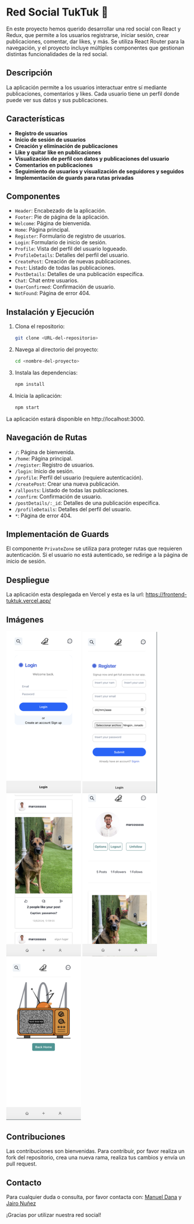 # Red Social TukTuk 📲

En este proyecto hemos querido desarrollar una red social con React y Redux, que permite a los usuarios registrarse, iniciar sesión, crear publicaciones, comentar, dar likes, y más. Se utiliza React Router para la navegación, y el proyecto incluye múltiples componentes que gestionan distintas funcionalidades de la red social.

## Descripción

La aplicación permite a los usuarios interactuar entre sí mediante publicaciones, comentarios y likes. Cada usuario tiene un perfil donde puede ver sus datos y sus publicaciones.

## Características

- **Registro de usuarios**
- **Inicio de sesión de usuarios**
- **Creación y eliminación de publicaciones**
- **Like y quitar like en publicaciones**
- **Visualización de perfil con datos y publicaciones del usuario**
- **Comentarios en publicaciones**
- **Seguimiento de usuarios y visualización de seguidores y seguidos**
- **Implementación de guards para rutas privadas**

## Componentes

- `Header`: Encabezado de la aplicación.
- `Footer`: Pie de página de la aplicación.
- `Welcome`: Página de bienvenida.
- `Home`: Página principal.
- `Register`: Formulario de registro de usuarios.
- `Login`: Formulario de inicio de sesión.
- `Profile`: Vista del perfil del usuario logueado.
- `ProfileDetails`: Detalles del perfil del usuario.
- `CreatePost`: Creación de nuevas publicaciones.
- `Post`: Listado de todas las publicaciones.
- `PostDetails`: Detalles de una publicación específica.
- `Chat`: Chat entre usuarios.
- `UserConfirmed`: Confirmación de usuario.
- `NotFound`: Página de error 404.

## Instalación y Ejecución

1. Clona el repositorio:
   ```bash
   git clone <URL-del-repositorio>
   ```

2. Navega al directorio del proyecto:
    ```bash
    cd <nombre-del-proyecto>
    ```

3. Instala las dependencias:
    ```bash
    npm install
    ```

4. Inicia la aplicación:
    ```bash
    npm start
    ```

La aplicación estará disponible en http://localhost:3000.

## Navegación de Rutas

- `/`: Página de bienvenida.
- `/home`: Página principal.
- `/register`: Registro de usuarios.
- `/login`: Inicio de sesión.
- `/profile`: Perfil del usuario (requiere autenticación).
- `/createPost`: Crear una nueva publicación.
- `/allposts`: Listado de todas las publicaciones.
- `/confirm`: Confirmación de usuario.
- `/postDetails/:_id`: Detalles de una publicación específica.
- `/profileDetails`: Detalles del perfil del usuario.
- `*`: Página de error 404.

## Implementación de Guards

El componente `PrivateZone` se utiliza para proteger rutas que requieren autenticación. Si el usuario no está autenticado, se redirige a la página de inicio de sesión.

## Despliegue

La aplicación esta desplegada en Vercel y esta es la url: https://frontend-tuktuk.vercel.app/


## Imágenes

<img src='src/assets/Login-img.png' alt='login' width='200'/> <img src='src/assets/Register-img.png' alt='register' width='200'> <img src='src/assets/Home-img.png' alt='home' width='200'> <img src='src/assets/Profile-img.png' alt='profile' width='200'> <img src='src/assets/NotFound-img.png' alt='NotFound' width='200'>

## Contribuciones

Las contribuciones son bienvenidas. Para contribuir, por favor realiza un fork del repositorio, crea una nueva rama, realiza tus cambios y envía un pull request.

## Contacto

Para cualquier duda o consulta, por favor contacta con: [Manuel Dana](https://github.com/manudana11) y [Jairo Nuñez](https://github.com/jaironf)


¡Gracias por utilizar nuestra red social!
